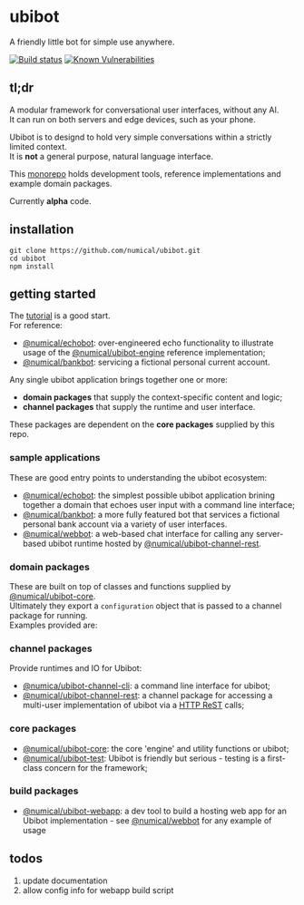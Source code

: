 # ubibot
A friendly little bot for simple use anywhere.

[![Build status](https://travis-ci.org/numical/ubibot.svg)](https://travis-ci.org/numical/ubibot)
[![Known Vulnerabilities](https://snyk.io/test/github/numical/ubibot/badge.svg)](https://snyk.io/test/github/numical/ubibot)
## tl;dr
A modular framework for conversational user interfaces, without any AI.  
It can run on both servers and edge devices, such as your phone.  

Ubibot is to designd to hold very simple conversations within a strictly limited context.  
It is **not** a general purpose, natural language interface.  

This [monorepo](https://gomonorepo.org/) holds development tools, reference implementations and example domain packages.

Currently **alpha** code. 

## installation
```$bash
git clone https://github.com/numical/ubibot.git
cd ubibot
npm install
```

## getting started
The [tutorial](./docs/tutorial.md) is a good start.  
For reference:
* [@numical/echobot](packages/echobot/README.md):  over-engineered echo functionality to illustrate usage of the [@numical/ubibot-engine](./packages/ubibot-engine) reference implementation;
* [@numical/bankbot](packages/bankbot/README.md):  servicing a fictional personal current account.
  







Any single ubibot application brings together one or more:
* **domain packages** that supply the context-specific content and logic;
* **channel packages** that supply the runtime and user interface.

These packages are dependent on the **core packages** supplied by this repo.

### sample applications
These are good entry points to understanding the ubibot ecosystem:
* [@numical/echobot](packages/echobot/README.md): the simplest possible ubibot application brining together a domain that echoes user input with a command line interface;
* [@numical/bankbot](packages/bankbot/README.md): a more fully featured bot that services a fictional personal bank account via a variety of user interfaces.
* [@numical/webbot](packages/webbot/README.md): a web-based chat interface for calling any server-based ubibot runtime hosted by [@numical/ubibot-channel-rest](packages/ubibot-channel-rest/README.md).

### domain packages
These are built on top of classes and functions supplied by [@numical/ubibot-core](packages/ubibot-core/README.md).  
Ultimately they export a ```configuration``` object that is passed to a channel package for running.  
Examples provided are:


### channel packages
Provide runtimes and IO for Ubibot:
* [@numica/ubibot-channel-cli](packages/ubibot-channel-cli/README.md): a command line interface for ubibot;
* [@numical/ubibot-channel-rest](packages/ubibot-channel-rest/README.md): a channel package for accessing a multi-user implementation of ubibot via a [HTTP ReST](https://www.restapitutorial.com/lessons/httpmethods.html) calls; 

### core packages
* [@numical/ubibot-core](packages/ubibot-core/README.md): the core 'engine' and utility functions or ubibot;
* [@numical/ubibot-test](packages/ubibot-test/README.md): Ubibot is friendly but serious - testing is a first-class concern for the framework;

### build packages
* [@numical/ubibot-webapp](packages/ubibot-webapp/README.md): a dev tool to build a hosting web app for an Ubibot implementation - see [@numical/webbot](packages/webbot/README.md) for any example of usage


## todos
1. update documentation
1. allow config info for webapp build script
